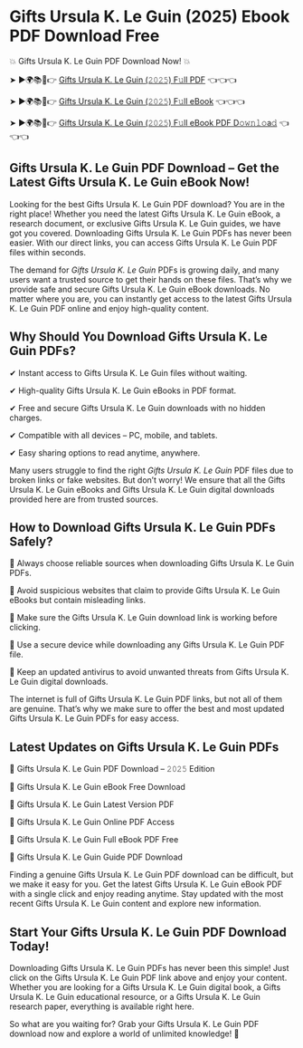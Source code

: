 # Gifts Ursula K. Le Guin (2025) Ebook PDF Download Free

💥 Gifts Ursula K. Le Guin PDF Download Now! 💥

➤ ►🌍📚📱👉 [Gifts Ursula K. Le Guin (𝟸𝟶𝟸𝟻) F𝚞ll PDF](https://getpdf.xyz/gifts-ursula-k.-le-guin) 👈👈👈


➤ ►🌍📚📱👉 [Gifts Ursula K. Le Guin (𝟸𝟶𝟸𝟻) F𝚞ll eBook](https://getpdf.xyz/gifts-ursula-k.-le-guin) 👈👈👈


➤ ►🌍📚📱👉 [Gifts Ursula K. Le Guin (𝟸𝟶𝟸𝟻) F𝚞ll eBook PDF D𝚘𝚠𝚗𝚕𝚘a𝚍](https://getpdf.xyz/gifts-ursula-k.-le-guin) 👈👈👈


## Gifts Ursula K. Le Guin PDF Download – Get the Latest Gifts Ursula K. Le Guin eBook Now!

Looking for the best Gifts Ursula K. Le Guin PDF download? You are in the right place! Whether you need the latest Gifts Ursula K. Le Guin eBook, a research document, or exclusive Gifts Ursula K. Le Guin guides, we have got you covered. Downloading Gifts Ursula K. Le Guin PDFs has never been easier. With our direct links, you can access Gifts Ursula K. Le Guin PDF files within seconds.

The demand for *Gifts Ursula K. Le Guin* PDFs is growing daily, and many users want a trusted source to get their hands on these files. That’s why we provide safe and secure Gifts Ursula K. Le Guin eBook downloads. No matter where you are, you can instantly get access to the latest Gifts Ursula K. Le Guin PDF online and enjoy high-quality content.

## Why Should You Download Gifts Ursula K. Le Guin PDFs?

✔ Instant access to Gifts Ursula K. Le Guin files without waiting.

✔ High-quality Gifts Ursula K. Le Guin eBooks in PDF format.

✔ Free and secure Gifts Ursula K. Le Guin downloads with no hidden charges.

✔ Compatible with all devices – PC, mobile, and tablets.

✔ Easy sharing options to read anytime, anywhere.

Many users struggle to find the right *Gifts Ursula K. Le Guin* PDF files due to broken links or fake websites. But don’t worry! We ensure that all the Gifts Ursula K. Le Guin eBooks and Gifts Ursula K. Le Guin digital downloads provided here are from trusted sources.

## How to Download Gifts Ursula K. Le Guin PDFs Safely?

📌 Always choose reliable sources when downloading Gifts Ursula K. Le Guin PDFs.

📌 Avoid suspicious websites that claim to provide Gifts Ursula K. Le Guin eBooks but contain misleading links.

📌 Make sure the Gifts Ursula K. Le Guin download link is working before clicking.

📌 Use a secure device while downloading any Gifts Ursula K. Le Guin PDF file.

📌 Keep an updated antivirus to avoid unwanted threats from Gifts Ursula K. Le Guin digital downloads.

The internet is full of Gifts Ursula K. Le Guin PDF links, but not all of them are genuine. That’s why we make sure to offer the best and most updated Gifts Ursula K. Le Guin PDFs for easy access.

## Latest Updates on Gifts Ursula K. Le Guin PDFs

🔹 Gifts Ursula K. Le Guin PDF Download – 𝟸𝟶𝟸𝟻 Edition

🔹 Gifts Ursula K. Le Guin eBook Free Download

🔹 Gifts Ursula K. Le Guin Latest Version PDF

🔹 Gifts Ursula K. Le Guin Online PDF Access

🔹 Gifts Ursula K. Le Guin Full eBook PDF Free

🔹 Gifts Ursula K. Le Guin Guide PDF Download

Finding a genuine Gifts Ursula K. Le Guin PDF download can be difficult, but we make it easy for you. Get the latest Gifts Ursula K. Le Guin eBook PDF with a single click and enjoy reading anytime. Stay updated with the most recent Gifts Ursula K. Le Guin content and explore new information.

## Start Your Gifts Ursula K. Le Guin PDF Download Today!

Downloading Gifts Ursula K. Le Guin PDFs has never been this simple! Just click on the Gifts Ursula K. Le Guin PDF link above and enjoy your content. Whether you are looking for a Gifts Ursula K. Le Guin digital book, a Gifts Ursula K. Le Guin educational resource, or a Gifts Ursula K. Le Guin research paper, everything is available right here.

So what are you waiting for? Grab your Gifts Ursula K. Le Guin PDF download now and explore a world of unlimited knowledge! 🚀